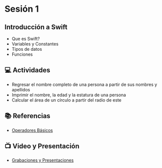 # Sesión 1

## Introducción a Swift
- Que es Swift?
- Variables y Constantes
- Tipos de datos
- Funciones


## 💻 Actividades
- Regresar el nombre completo de una persona a partir de sus nombres y apellidos
- Imprimir el nombre, la edad y la estatura de una persona
- Calcular el área de un círculo a partir del radio de este


## 📚 Referencias
- [Operadores Básicos](https://docs.swift.org/swift-book/LanguageGuide/BasicOperators.html)

## 📺 Video y Presentación 
- [Grabaciones y Presentaciones](/Grabaciones_y_Presentaciones.md)
